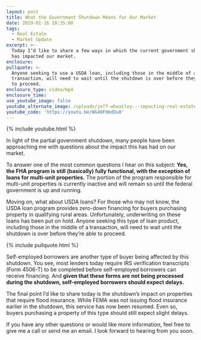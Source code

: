 ```yaml
---
layout: post
title: What the Government Shutdown Means for Our Market
date: 2019-01-16 18:35:00
tags:
  - Real Estate
  - Market Update
excerpt: >-
  Today I’d like to share a few ways in which the current government shutdown
  has impacted our market.
enclosure:
pullquote: >-
  Anyone seeking to use a USDA loan, including those in the middle of a
  transaction, will need to wait until the shutdown is over before they’re able
  to proceed.
enclosure_type: video/mp4
enclosure_time:
use_youtube_image: false
youtube_alternate_image: /uploads/jeff-wheatley---impacting-real-estate--youtube.jpg
youtube_code: 'https://youtu.be/WG40F9mdDu0'
---
```


{% include youtube.html %}

In light of the partial government shutdown, many people have been approaching me with questions about the impact this has had on our market.&nbsp;

To answer one of the most common questions I hear on this subject: **Yes, the FHA program is still (basically) fully functional, with the exception of loans for multi-unit properties.** The portion of the program responsible for multi-unit properties is currently inactive and will remain so until the federal government is up and running.&nbsp;

Moving on, what about USDA loans? For those who may not know, the USDA loan program provides zero-down financing for buyers purchasing property in qualifying rural areas. Unfortunately, underwriting on these loans has been put on hold. Anyone seeking this type of loan product, including those in the middle of a transaction, will need to wait until the shutdown is over before they’re able to proceed.&nbsp;

{% include pullquote.html %}

Self-employed borrowers are another type of buyer being affected by this shutdown. You see, most lenders today require IRS verification transcripts (Form 4506-T) to be completed before self-employed borrowers can receive financing. And **given that these forms are not being processed during the shutdown, self-employed borrowers should expect delays.&nbsp;**

The final point I’d like to share today is the shutdown’s impact on properties that require flood insurance. While FEMA was not issuing flood insurance earlier in the shutdown, this service has now been resumed. Even so, buyers purchasing a property of this type should still expect slight delays.&nbsp;

If you have any other questions or would like more information, feel free to give me a call or send me an email. I look forward to hearing from you soon.<br>&nbsp;